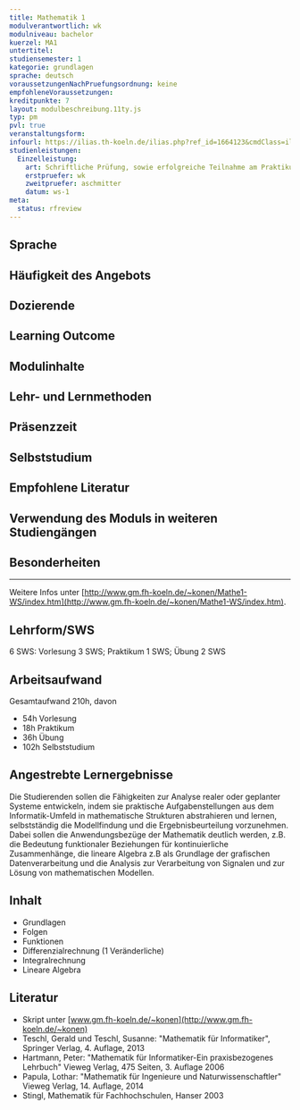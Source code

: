 ```yaml
---
title: Mathematik 1
modulverantwortlich: wk
modulniveau: bachelor
kuerzel: MA1
untertitel:
studiensemester: 1
kategorie: grundlagen
sprache: deutsch
voraussetzungenNachPruefungsordnung: keine
empfohleneVoraussetzungen: 
kreditpunkte: 7
layout: modulbeschreibung.11ty.js
typ: pm
pvl: true
veranstaltungsform: 
infourl: https://ilias.th-koeln.de/ilias.php?ref_id=1664123&cmdClass=ilobjcoursegui&cmdNode=w4:l5&baseClass=ilrepositorygui&redirectSource=ilcourseregistrationgui&cmdMode=
studienleistungen:
  Einzelleistung:
    art: Schriftliche Prüfung, sowie erfolgreiche Teilnahme am Praktikum als Prüfungsvorleistung
    erstpruefer: wk
    zweitpruefer: aschmitter
    datum: ws-1
meta:
  status: rfreview    
---
```


## Sprache

## Häufigkeit des Angebots

## Dozierende

## Learning Outcome

## Modulinhalte

## Lehr- und Lernmethoden

## Präsenzzeit

## Selbststudium

## Empfohlene Literatur

## Verwendung des Moduls in weiteren Studiengängen

## Besonderheiten

---

Weitere Infos unter [http://www.gm.fh-koeln.de/~konen/Mathe1-WS/index.htm](http://www.gm.fh-koeln.de/~konen/Mathe1-WS/index.htm).

## Lehrform/SWS
6 SWS: Vorlesung  3 SWS; Praktikum 1 SWS; Übung 2 SWS

## Arbeitsaufwand

Gesamtaufwand 210h, davon 

- 54h Vorlesung 
- 18h Praktikum
- 36h Übung
- 102h Selbststudium 

## Angestrebte Lernergebnisse

Die Studierenden sollen die Fähigkeiten zur Analyse realer oder geplanter Systeme entwickeln, indem sie praktische Aufgabenstellungen aus dem Informatik-Umfeld in mathematische Strukturen abstrahieren und lernen, selbstständig  die Modellfindung und die Ergebnisbeurteilung vorzunehmen. Dabei sollen die Anwendungsbezüge der Mathematik deutlich werden, z.B. die Bedeutung funktionaler Beziehungen für kontinuierliche Zusammenhänge, die lineare Algebra z.B als Grundlage der grafischen Datenverarbeitung und die Analysis zur Verarbeitung von Signalen und zur Lösung von mathematischen Modellen.


## Inhalt
* Grundlagen
* Folgen
* Funktionen
* Differenzialrechnung (1 Veränderliche)
* Integralrechnung
* Lineare Algebra


## Literatur
* Skript unter [www.gm.fh-koeln.de/~konen](http://www.gm.fh-koeln.de/~konen)
* Teschl, Gerald und Teschl, Susanne: "Mathematik für Informatiker", Springer Verlag, 4. Auflage, 2013
* Hartmann, Peter: "Mathematik für Informatiker-Ein praxisbezogenes Lehrbuch" Vieweg Verlag, 475 Seiten, 3. Auflage 2006
* Papula, Lothar: "Mathematik für Ingenieure und Naturwissenschaftler" Vieweg Verlag, 14. Auflage, 2014
* Stingl, Mathematik für Fachhochschulen, Hanser 2003



